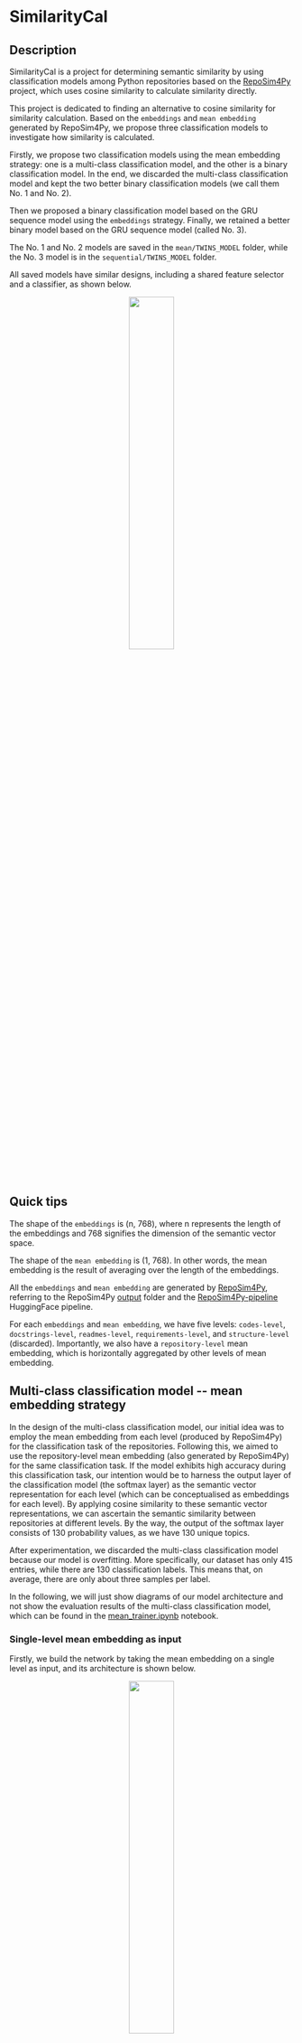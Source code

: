 # SimilarityCal
## Description
SimilarityCal is a project for determining semantic similarity by using classification models among Python repositories based on the [RepoSim4Py](https://github.com/RepoMining/RepoSim4Py) project, which uses cosine similarity to calculate similarity directly.

This project is dedicated to finding an alternative to cosine similarity for similarity calculation. Based on the ```embeddings``` and ```mean embedding``` generated by RepoSim4Py, we propose three classification models to investigate how similarity is calculated.

Firstly, we propose two classification models using the mean embedding strategy: one is a multi-class classification model, and the other is a binary classification model. In the end, we discarded the multi-class classification model and kept the two better binary classification models (we call them No. 1 and No. 2).

Then we proposed a binary classification model based on the GRU sequence model using the ```embeddings``` strategy. Finally, we retained a better binary model based on the GRU sequence model (called No. 3).

The No. 1 and No. 2 models are saved in the ```mean/TWINS_MODEL``` folder, while the No. 3 model is in the ```sequential/TWINS_MODEL``` folder.

All saved models have similar designs, including a shared feature selector and a classifier, as shown below.
<div align=center>
  <img src="./assets/image.png" width="40%" height="40%"/>
</div>

## Quick tips
The shape of the ```embeddings``` is (n, 768), where n represents the length of the embeddings and 768 signifies the dimension of the semantic vector space.

The shape of the ```mean embedding``` is (1, 768). In other words, the mean embedding is the result of averaging over the length of the embeddings.

All the ```embeddings``` and ```mean embedding``` are generated by [RepoSim4Py](https://github.com/RepoMining/RepoSim4Py), referring to the RepoSim4Py [output](https://github.com/RepoMining/RepoSim4Py/tree/main/Script/output) folder and the [RepoSim4Py-pipeline](https://huggingface.co/Henry65/RepoSim4Py) HuggingFace pipeline.

For each ```embeddings``` and ```mean embedding```, we have five levels: ```codes-level```, ```docstrings-level```, ```readmes-level```, ```requirements-level```, and ```structure-level``` (discarded). Importantly, we also have a ```repository-level``` mean embedding, which is horizontally aggregated by other levels of mean embedding.

## Multi-class classification model -- mean embedding strategy

In the design of the multi-class classification model, our initial idea was to employ the mean embedding from each level (produced by RepoSim4Py) for the classification task of the repositories. Following this, we aimed to use the repository-level mean embedding (also generated by RepoSim4Py) for the same classification task. If the model exhibits high accuracy during this classification task, our intention would be to harness the output layer of the classification model (the softmax layer) as the semantic vector representation for each level (which can be conceptualised as embeddings for each level). By applying cosine similarity to these semantic vector representations, we can ascertain the semantic similarity between repositories at different levels. By the way, the output of the softmax layer consists of 130 probability values, as we have 130 unique topics.

After experimentation, we discarded the multi-class classification model because our model is overfitting. More specifically, our dataset has only 415 entries, while there are 130 classification labels. This means that, on average, there are only about three samples per label.

In the following, we will just show diagrams of our model architecture and not show the evaluation results of the multi-class classification model, which can be found in the [mean_trainer.ipynb](https://github.com/RepoMining/SimilarityCal/blob/main/mean/mean_trainer.ipynb) notebook.

### Single-level mean embedding as input
Firstly, we build the network by taking the mean embedding on a single level as input, and its architecture is shown below.
<div align=center>
  <img src="./assets/multi-class_single.png" width="40%" height="40%"/>
</div>

### Repository-level mean embedding as input
Then, we build the network by taking the repository-level mean embedding as input, and its architecture is shown below.
![multi-class_repo.png](./assets/multi-class_repo.png)

## Binary classification model: mean embedding strategy

The models calculate the probability whether two repositories have same topic and the probability is as similarity.

(1) Each single embedding is trained and tested. It verifies that these single embeddings perform well in binary classification tasks.

(2) Repo embedding is used to train the model and there are two models and README file saved in ```TWINS_MODEL```.

The structure is:

![image.png](./assets/1691747644437-image.png)

The effectiveness metric calculates the rate how many same repository pairs can get over 95% probability.

The performance of two models:


| Models | Accuracy | Loss   | Recall           | Precision        | Effectiveness |
| -------- | ---------- | -------- | ------------------ | ------------------ | --------------- |
| A | 83.3%    | 0.3695 | [0.8314, 0.9880] | [0.9139, 0.9938] | 172/200       |
| B | 91.5%    | 0.2128 | [0.9201, 0.9938] | [0.9932, 0.9203] | 71/200        |


## Train
In ```mean``` directory, run the ```Repo embedding``` part in ```mean_trainer.ipynb``` file.


## Sequential strategy

In ```sequential``` directory, the code in notebook show all works for sequential strategy. embedding inherently possess sequential information, and utilizing the "mean" strategy may result in a substantial loss of information. In order to harness this information more effectively, a datasets containing sequential information is generated. This is achieved by cutting or padding the length of each embedding to 50, ensuring that the datasets can be utilized for training neural network models. Subsequent models in the following sections utilize this sequential datasets.

The models based on sequential stragety are bi-clssifiers.

A RNN model is designed which consists of GRU and a classifier.


**single embedding**: A Bi-classifier designed to accept unfixed-length embedding accepts the row single embedding and calculates the similarity. This is also to **test the validation** of each embedding performance in a sequential model. It is not used to train and predict.

![image.png](./assets/1691748118022-image.png)


**Repo embedding:** A Bi-classifier designed to accept fixed-length embedding accepts the repo embedding whose length is 50.

![image.png](./assets/1691748188851-image.png)


The performance of a single embedding classifier is not good, but training accuracies are available, so all of embedding can be kept in repo embedding to train the models.


| Embedding type | Train accuracy | Train loss | Valid accuracy | Valid loss |
|----------------|----------------| ------------ |----------------| ------------ |
| Codes          | 87.8%          | 0.003      | 81.7%          | 0.004      |
| Document       | 69.9%          | 0.005      | 52.34%         | 0.005      |
| Requirement    | 61%            | 0.005      | 54.02%         | 0.005      |
| README         | 64.8%          | 0.005      | 55.13%         | 0.005      |


However, the performance of the repo embedding classifier is close to the mean strategy and it takes a lot of time.


| Accuracy | Loss   | Recall           | Precision        | Effectiveness |
| ---------- | -------- |------------------| ------------------ | --------------- |
| 88.9%    | 0.2613 | [0.8880, 0.9888] | [0.9877, 0.9038] | 55/200        |


## Train
In ```sequential``` directory, run the ```Repo embedding``` part of ```sequentail_trainer.ipynb``` file.


## Calculate Similarity

The similarity here actually represents the probability determined by the binary classifier that two repositories share the same topic. However, due to the nature of the twins neural network model, to ensure consistent results regardless of the input order, the final similarity is the average of the outputs obtained by feeding two repository embedding in different orders. In addition, before proceeding, the names of the two repositories are compared, and if they are the same, the similarity is directly set to 1.

![image.png](./assets/1691748353138-image.png)

## Usage and prediction
You need to change your current directory to the ```scripts``` folder before you enjoy the above features.
```bash
cd scripts
```
and then use the following format to run this program.
```bash
python calculateSim.py -t sequential -i output.pkl -m "E:\SimilarityCal\sequential\TWINS_MODEL\Best_Param_2023-07-24 16-54-35.596111.pt" -o sequential
```
where
```
-t set the strategy
-i set the input
-m set the model
-o set the output directory
```
The ```output.pkl``` is the same one in https://github.com/RepoMining/RepoSim4Py/tree/main/Script/output.
Finally, the result after running the script is the file evaluation_comparison_result.csv.
